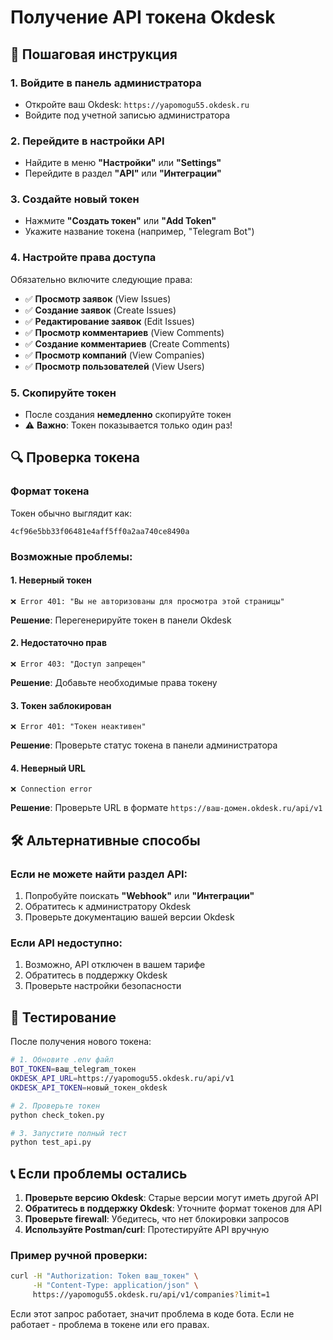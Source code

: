 # Получение API токена Okdesk

## 🔑 Пошаговая инструкция

### 1. Войдите в панель администратора
- Откройте ваш Okdesk: `https://yapomogu55.okdesk.ru`
- Войдите под учетной записью администратора

### 2. Перейдите в настройки API
- Найдите в меню **"Настройки"** или **"Settings"**
- Перейдите в раздел **"API"** или **"Интеграции"**

### 3. Создайте новый токен
- Нажмите **"Создать токен"** или **"Add Token"**
- Укажите название токена (например, "Telegram Bot")

### 4. Настройте права доступа
Обязательно включите следующие права:
- ✅ **Просмотр заявок** (View Issues)
- ✅ **Создание заявок** (Create Issues)
- ✅ **Редактирование заявок** (Edit Issues)
- ✅ **Просмотр комментариев** (View Comments)
- ✅ **Создание комментариев** (Create Comments)
- ✅ **Просмотр компаний** (View Companies)
- ✅ **Просмотр пользователей** (View Users)

### 5. Скопируйте токен
- После создания **немедленно** скопируйте токен
- ⚠️ **Важно**: Токен показывается только один раз!

## 🔍 Проверка токена

### Формат токена
Токен обычно выглядит как:
```
4cf96e5bb33f06481e4aff5ff0a2aa740ce8490a
```

### Возможные проблемы:

#### 1. Неверный токен
```
❌ Error 401: "Вы не авторизованы для просмотра этой страницы"
```
**Решение**: Перегенерируйте токен в панели Okdesk

#### 2. Недостаточно прав
```
❌ Error 403: "Доступ запрещен"
```
**Решение**: Добавьте необходимые права токену

#### 3. Токен заблокирован
```
❌ Error 401: "Токен неактивен"
```
**Решение**: Проверьте статус токена в панели администратора

#### 4. Неверный URL
```
❌ Connection error
```
**Решение**: Проверьте URL в формате `https://ваш-домен.okdesk.ru/api/v1`

## 🛠 Альтернативные способы

### Если не можете найти раздел API:
1. Попробуйте поискать **"Webhook"** или **"Интеграции"**
2. Обратитесь к администратору Okdesk
3. Проверьте документацию вашей версии Okdesk

### Если API недоступно:
1. Возможно, API отключен в вашем тарифе
2. Обратитесь в поддержку Okdesk
3. Проверьте настройки безопасности

## 🔧 Тестирование

После получения нового токена:

```bash
# 1. Обновите .env файл
BOT_TOKEN=ваш_telegram_токен
OKDESK_API_URL=https://yapomogu55.okdesk.ru/api/v1
OKDESK_API_TOKEN=новый_токен_okdesk

# 2. Проверьте токен
python check_token.py

# 3. Запустите полный тест
python test_api.py
```

## 📞 Если проблемы остались

1. **Проверьте версию Okdesk**: Старые версии могут иметь другой API
2. **Обратитесь в поддержку Okdesk**: Уточните формат токенов для API
3. **Проверьте firewall**: Убедитесь, что нет блокировки запросов
4. **Используйте Postman/curl**: Протестируйте API вручную

### Пример ручной проверки:
```bash
curl -H "Authorization: Token ваш_токен" \
     -H "Content-Type: application/json" \
     https://yapomogu55.okdesk.ru/api/v1/companies?limit=1
```

Если этот запрос работает, значит проблема в коде бота.
Если не работает - проблема в токене или его правах.

